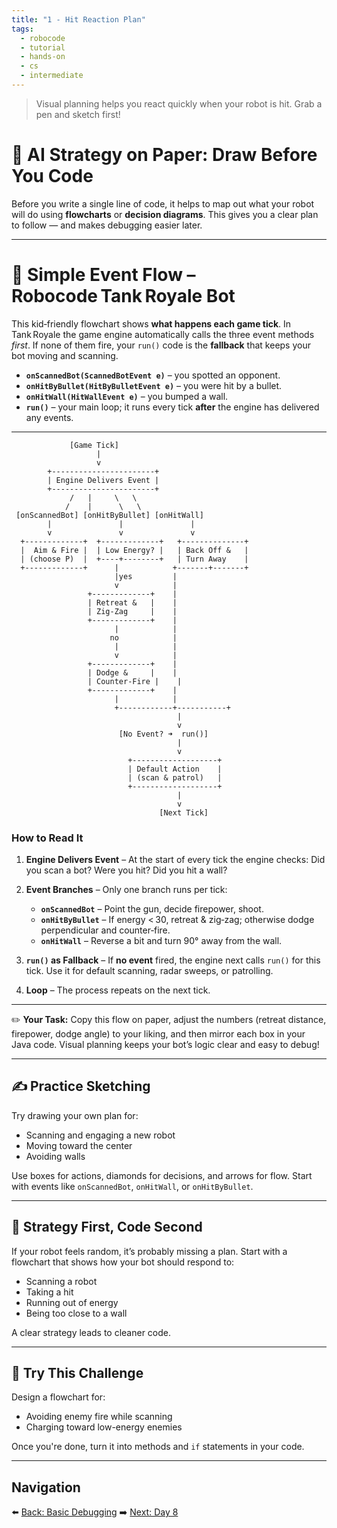 ```yaml
---
title: "1 - Hit Reaction Plan"
tags:
  - robocode
  - tutorial
  - hands-on
  - cs
  - intermediate
---
```


> Visual planning helps you react quickly when your robot is hit. Grab a pen and sketch first!

# 🧠 AI Strategy on Paper: Draw Before You Code

Before you write a single line of code, it helps to map out what your robot will do using **flowcharts** or **decision diagrams**. This gives you a clear plan to follow — and makes debugging easier later.

---

# 🚦 Simple Event Flow – **Robocode Tank Royale** Bot

This kid‑friendly flowchart shows **what happens each game tick**. In Tank Royale the game engine automatically calls the three event methods *first*. If none of them fire, your `run()` code is the **fallback** that keeps your bot moving and scanning.

* **`onScannedBot(ScannedBotEvent e)`** – you spotted an opponent.
* **`onHitByBullet(HitByBulletEvent e)`** – you were hit by a bullet.
* **`onHitWall(HitWallEvent e)`** – you bumped a wall.
* **`run()`** – your main loop; it runs every tick **after** the engine has delivered any events.

---

```text
             [Game Tick]
                   |
                   v
        +-----------------------+
        | Engine Delivers Event |
        +-----------------------+
             /   |     \   \
            /    |      \   \
 [onScannedBot] [onHitByBullet] [onHitWall]
        |               |               |
        v               v               v
  +-------------+  +-------------+   +--------------+
  |  Aim & Fire |  | Low Energy? |   | Back Off &   |
  | (choose P)  |  +----+--------+   | Turn Away    |
  +-------------+      |            +-------+-------+
                       |yes         |
                       v            |
                 +-------------+    |
                 | Retreat &   |    |
                 | Zig‑Zag     |    |
                 +-------------+    |
                       |            |
                      no            |
                       |            |
                       v            |
                 +-------------+    |
                 | Dodge &     |    |
                 | Counter‑Fire |    |
                 +-------------+    |
                       |            |
                       +------------+-----------+
                                     |
                                     v
                        [No Event? ➜  run()]
                                     |
                                     v
                          +-------------------+
                          | Default Action    |
                          | (scan & patrol)   |
                          +-------------------+
                                     |
                                     v
                                 [Next Tick]
```

### How to Read It

1. **Engine Delivers Event** – At the start of every tick the engine checks: Did you scan a bot? Were you hit? Did you hit a wall?
2. **Event Branches** – Only one branch runs per tick:

   * **`onScannedBot`** – Point the gun, decide firepower, shoot.
   * **`onHitByBullet`** – If energy < 30, retreat & zig‑zag; otherwise dodge perpendicular and counter‑fire.
   * **`onHitWall`** – Reverse a bit and turn 90° away from the wall.
3. **`run()` as Fallback** – If **no event** fired, the engine next calls `run()` for this tick. Use it for default scanning, radar sweeps, or patrolling.
4. **Loop** – The process repeats on the next tick.

---

✏️ **Your Task:** Copy this flow on paper, adjust the numbers (retreat distance, firepower, dodge angle) to your liking, and then mirror each box in your Java code. Visual planning keeps your bot’s logic clear and easy to debug!


---

## ✍️ Practice Sketching

Try drawing your own plan for:

* Scanning and engaging a new robot
* Moving toward the center
* Avoiding walls

Use boxes for actions, diamonds for decisions, and arrows for flow. Start with events like `onScannedBot`, `onHitWall`, or `onHitByBullet`.

---

## 🎯 Strategy First, Code Second

If your robot feels random, it’s probably missing a plan. Start with a flowchart that shows how your bot should respond to:

* Scanning a robot
* Taking a hit
* Running out of energy
* Being too close to a wall

A clear strategy leads to cleaner code.

---

## 🧪 Try This Challenge

Design a flowchart for:

* Avoiding enemy fire while scanning
* Charging toward low-energy enemies

Once you're done, turn it into methods and `if` statements in your code.

---

## Navigation

⬅️ [Back: Basic Debugging](/robocode/Day-7/02_basic_debugging)
➡️ [Next: Day 8](/robocode/Day-8/survival_strategies)
